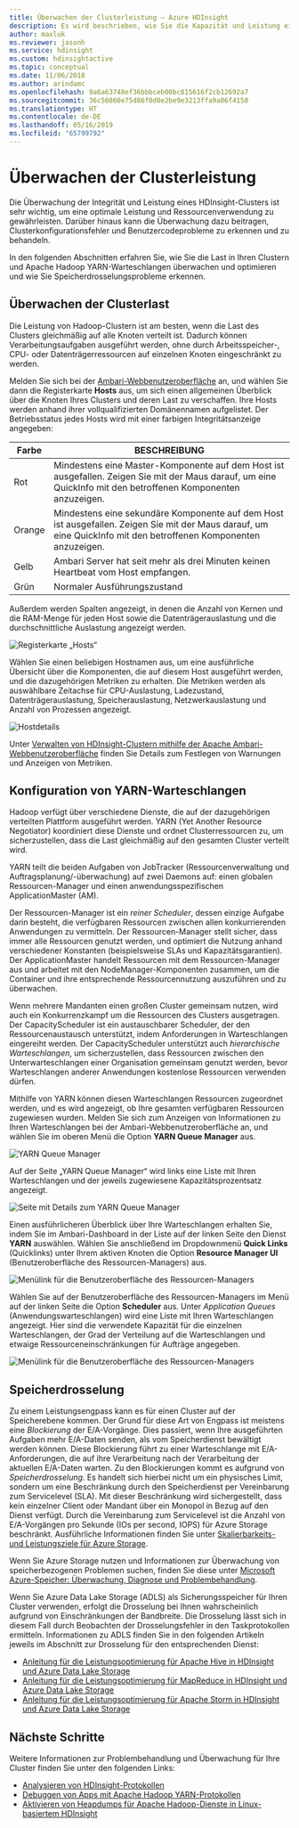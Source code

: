 ```yaml
---
title: Überwachen der Clusterleistung – Azure HDInsight
description: Es wird beschrieben, wie Sie die Kapazität und Leistung eines HDInsight-Clusters überwachen.
author: maxluk
ms.reviewer: jasonh
ms.service: hdinsight
ms.custom: hdinsightactive
ms.topic: conceptual
ms.date: 11/06/2018
ms.author: arindamc
ms.openlocfilehash: 9a6a63748ef36bbbceb00bc815616f2cb12692a7
ms.sourcegitcommit: 36c50860e75d86f0d0e2be9e3213ffa9a06f4150
ms.translationtype: HT
ms.contentlocale: de-DE
ms.lasthandoff: 05/16/2019
ms.locfileid: "65799792"
---
```

# <a name="monitor-cluster-performance"></a>Überwachen der Clusterleistung

Die Überwachung der Integrität und Leistung eines HDInsight-Clusters ist sehr wichtig, um eine optimale Leistung und Ressourcenverwendung zu gewährleisten. Darüber hinaus kann die Überwachung dazu beitragen, Clusterkonfigurationsfehler und Benutzercodeprobleme zu erkennen und zu behandeln.

In den folgenden Abschnitten erfahren Sie, wie Sie die Last in Ihren Clustern und Apache Hadoop YARN-Warteschlangen überwachen und optimieren und wie Sie Speicherdrosselungsprobleme erkennen.

## <a name="monitor-cluster-load"></a>Überwachen der Clusterlast

Die Leistung von Hadoop-Clustern ist am besten, wenn die Last des Clusters gleichmäßig auf alle Knoten verteilt ist. Dadurch können Verarbeitungsaufgaben ausgeführt werden, ohne durch Arbeitsspeicher-, CPU- oder Datenträgerressourcen auf einzelnen Knoten eingeschränkt zu werden.

Melden Sie sich bei der [Ambari-Webbenutzeroberfläche](hdinsight-hadoop-manage-ambari.md) an, und wählen Sie dann die Registerkarte **Hosts** aus, um sich einen allgemeinen Überblick über die Knoten Ihres Clusters und deren Last zu verschaffen. Ihre Hosts werden anhand ihrer vollqualifizierten Domänennamen aufgelistet. Der Betriebsstatus jedes Hosts wird mit einer farbigen Integritätsanzeige angegeben:

| Farbe | BESCHREIBUNG |
| --- | --- |
| Rot | Mindestens eine Master-Komponente auf dem Host ist ausgefallen. Zeigen Sie mit der Maus darauf, um eine QuickInfo mit den betroffenen Komponenten anzuzeigen. |
| Orange | Mindestens eine sekundäre Komponente auf dem Host ist ausgefallen. Zeigen Sie mit der Maus darauf, um eine QuickInfo mit den betroffenen Komponenten anzuzeigen. |
| Gelb | Ambari Server hat seit mehr als drei Minuten keinen Heartbeat vom Host empfangen. |
| Grün | Normaler Ausführungszustand |

Außerdem werden Spalten angezeigt, in denen die Anzahl von Kernen und die RAM-Menge für jeden Host sowie die Datenträgerauslastung und die durchschnittliche Auslastung angezeigt werden.

![Registerkarte „Hosts“](./media/hdinsight-key-scenarios-to-monitor/hosts-tab.png)

Wählen Sie einen beliebigen Hostnamen aus, um eine ausführliche Übersicht über die Komponenten, die auf diesem Host ausgeführt werden, und die dazugehörigen Metriken zu erhalten. Die Metriken werden als auswählbare Zeitachse für CPU-Auslastung, Ladezustand, Datenträgerauslastung, Speicherauslastung, Netzwerkauslastung und Anzahl von Prozessen angezeigt.

![Hostdetails](./media/hdinsight-key-scenarios-to-monitor/host-details.png)

Unter [Verwalten von HDInsight-Clustern mithilfe der Apache Ambari-Webbenutzeroberfläche](hdinsight-hadoop-manage-ambari.md) finden Sie Details zum Festlegen von Warnungen und Anzeigen von Metriken.

## <a name="yarn-queue-configuration"></a>Konfiguration von YARN-Warteschlangen

Hadoop verfügt über verschiedene Dienste, die auf der dazugehörigen verteilten Plattform ausgeführt werden. YARN (Yet Another Resource Negotiator) koordiniert diese Dienste und ordnet Clusterressourcen zu, um sicherzustellen, dass die Last gleichmäßig auf den gesamten Cluster verteilt wird.

YARN teilt die beiden Aufgaben von JobTracker (Ressourcenverwaltung und Auftragsplanung/-überwachung) auf zwei Daemons auf: einen globalen Ressourcen-Manager und einen anwendungsspezifischen ApplicationMaster (AM).

Der Ressourcen-Manager ist ein *reiner Scheduler*, dessen einzige Aufgabe darin besteht, die verfügbaren Ressourcen zwischen allen konkurrierenden Anwendungen zu vermitteln. Der Ressourcen-Manager stellt sicher, dass immer alle Ressourcen genutzt werden, und optimiert die Nutzung anhand verschiedener Konstanten (beispielsweise SLAs und Kapazitätsgarantien). Der ApplicationMaster handelt Ressourcen mit dem Ressourcen-Manager aus und arbeitet mit den NodeManager-Komponenten zusammen, um die Container und ihre entsprechende Ressourcennutzung auszuführen und zu überwachen.

Wenn mehrere Mandanten einen großen Cluster gemeinsam nutzen, wird auch ein Konkurrenzkampf um die Ressourcen des Clusters ausgetragen. Der CapacityScheduler ist ein austauschbarer Scheduler, der den Ressourcenaustausch unterstützt, indem Anforderungen in Warteschlangen eingereiht werden. Der CapacityScheduler unterstützt auch *hierarchische Warteschlangen*, um sicherzustellen, dass Ressourcen zwischen den Unterwarteschlangen einer Organisation gemeinsam genutzt werden, bevor Warteschlangen anderer Anwendungen kostenlose Ressourcen verwenden dürfen.

Mithilfe von YARN können diesen Warteschlangen Ressourcen zugeordnet werden, und es wird angezeigt, ob Ihre gesamten verfügbaren Ressourcen zugewiesen wurden. Melden Sie sich zum Anzeigen von Informationen zu Ihren Warteschlangen bei der Ambari-Webbenutzeroberfläche an, und wählen Sie im oberen Menü die Option **YARN Queue Manager** aus.

![YARN Queue Manager](./media/hdinsight-key-scenarios-to-monitor/yarn-queue-manager.png)

Auf der Seite „YARN Queue Manager“ wird links eine Liste mit Ihren Warteschlangen und der jeweils zugewiesene Kapazitätsprozentsatz angezeigt.

![Seite mit Details zum YARN Queue Manager](./media/hdinsight-key-scenarios-to-monitor/yarn-queue-manager-details.png)

Einen ausführlicheren Überblick über Ihre Warteschlangen erhalten Sie, indem Sie im Ambari-Dashboard in der Liste auf der linken Seite den Dienst **YARN** auswählen. Wählen Sie anschließend im Dropdownmenü **Quick Links** (Quicklinks) unter Ihrem aktiven Knoten die Option **Resource Manager UI** (Benutzeroberfläche des Ressourcen-Managers) aus.

![Menülink für die Benutzeroberfläche des Ressourcen-Managers](./media/hdinsight-key-scenarios-to-monitor/resource-manager-ui-menu.png)

Wählen Sie auf der Benutzeroberfläche des Ressourcen-Managers im Menü auf der linken Seite die Option **Scheduler** aus. Unter *Application Queues* (Anwendungswarteschlangen) wird eine Liste mit Ihren Warteschlangen angezeigt. Hier sind die verwendete Kapazität für die einzelnen Warteschlangen, der Grad der Verteilung auf die Warteschlangen und etwaige Ressourceneinschränkungen für Aufträge angegeben.

![Menülink für die Benutzeroberfläche des Ressourcen-Managers](./media/hdinsight-key-scenarios-to-monitor/resource-manager-ui.png)

## <a name="storage-throttling"></a>Speicherdrosselung

Zu einem Leistungsengpass kann es für einen Cluster auf der Speicherebene kommen. Der Grund für diese Art von Engpass ist meistens eine *Blockierung* der E/A-Vorgänge. Dies passiert, wenn Ihre ausgeführten Aufgaben mehr E/A-Daten senden, als vom Speicherdienst bewältigt werden können. Diese Blockierung führt zu einer Warteschlange mit E/A-Anforderungen, die auf ihre Verarbeitung nach der Verarbeitung der aktuellen E/A-Daten warten. Zu den Blockierungen kommt es aufgrund von *Speicherdrosselung*. Es handelt sich hierbei nicht um ein physisches Limit, sondern um eine Beschränkung durch den Speicherdienst per Vereinbarung zum Servicelevel (SLA). Mit dieser Beschränkung wird sichergestellt, dass kein einzelner Client oder Mandant über ein Monopol in Bezug auf den Dienst verfügt. Durch die Vereinbarung zum Servicelevel ist die Anzahl von E/A-Vorgängen pro Sekunde (IOs per second, IOPS) für Azure Storage beschränkt. Ausführliche Informationen finden Sie unter [Skalierbarkeits- und Leistungsziele für Azure Storage](https://docs.microsoft.com/azure/storage/storage-scalability-targets).

Wenn Sie Azure Storage nutzen und Informationen zur Überwachung von speicherbezogenen Problemen suchen, finden Sie diese unter [Microsoft Azure-Speicher: Überwachung, Diagnose und Problembehandlung](https://docs.microsoft.com/azure/storage/storage-monitoring-diagnosing-troubleshooting).

Wenn Sie Azure Data Lake Storage (ADLS) als Sicherungsspeicher für Ihren Cluster verwenden, erfolgt die Drosselung bei Ihnen wahrscheinlich aufgrund von Einschränkungen der Bandbreite. Die Drosselung lässt sich in diesem Fall durch Beobachten der Drosselungsfehler in den Taskprotokollen ermitteln. Informationen zu ADLS finden Sie in den folgenden Artikeln jeweils im Abschnitt zur Drosselung für den entsprechenden Dienst:

* [Anleitung für die Leistungsoptimierung für Apache Hive in HDInsight und Azure Data Lake Storage](../data-lake-store/data-lake-store-performance-tuning-hive.md)
* [Anleitung für die Leistungsoptimierung für MapReduce in HDInsight und Azure Data Lake Storage](../data-lake-store/data-lake-store-performance-tuning-mapreduce.md)
* [Anleitung für die Leistungsoptimierung für Apache Storm in HDInsight und Azure Data Lake Storage](../data-lake-store/data-lake-store-performance-tuning-storm.md)

## <a name="next-steps"></a>Nächste Schritte

Weitere Informationen zur Problembehandlung und Überwachung für Ihre Cluster finden Sie unter den folgenden Links:

* [Analysieren von HDInsight-Protokollen](hdinsight-debug-jobs.md)
* [Debuggen von Apps mit Apache Hadoop YARN-Protokollen](hdinsight-hadoop-access-yarn-app-logs-linux.md)
* [Aktivieren von Heapdumps für Apache Hadoop-Dienste in Linux-basiertem HDInsight](hdinsight-hadoop-collect-debug-heap-dump-linux.md)
